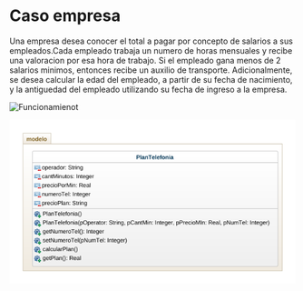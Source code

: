 # Caso empresa

Una empresa desea conocer el total a pagar por concepto de salarios a sus empleados.Cada empleado trabaja un numero de horas mensuales y recibe una valoracion por esa hora de trabajo. Si el empleado gana menos de 2 salarios minimos, entonces recibe un auxilio de transporte. Adicionalmente, se desea calcular la edad del empleado, a partir de su fecha de nacimiento, y la antiguedad del empleado utilizando su fecha de ingreso a la empresa.


![Funcionamienot](Funcionamiento.png "Funcionamiento")

![Diagrama](DiagramaClases.png)